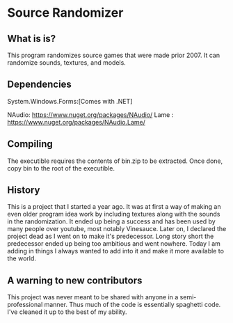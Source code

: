 # Source Randomizer
## What is is?
This program randomizes source games that were made prior 2007.
It can randomize sounds, textures, and models.

## Dependencies
System.Windows.Forms:[Comes with .NET]

NAudio: https://www.nuget.org/packages/NAudio/
Lame  : https://www.nuget.org/packages/NAudio.Lame/
## Compiling
The executible requires the contents of bin.zip to be extracted. Once done, copy bin to the root of the executible.

## History
This is a project that I started a year ago.
It was at first a way of making an even older program idea work by including textures along with the sounds in the randomization.
It ended up being a success and has been used by many people over youtube, most notably Vinesauce.
Later on, I declared the project dead as I went on to make it's predecessor. Long story short the predecessor ended up being too ambitious and went nowhere.
Today I am adding in things I always wanted to add into it and make it more available to the world.

## A warning to new contributors
This project was never meant to be shared with anyone in a semi-professional manner.
Thus much of the code is essentially spaghetti code. I've cleaned it up to the best of my ability.
